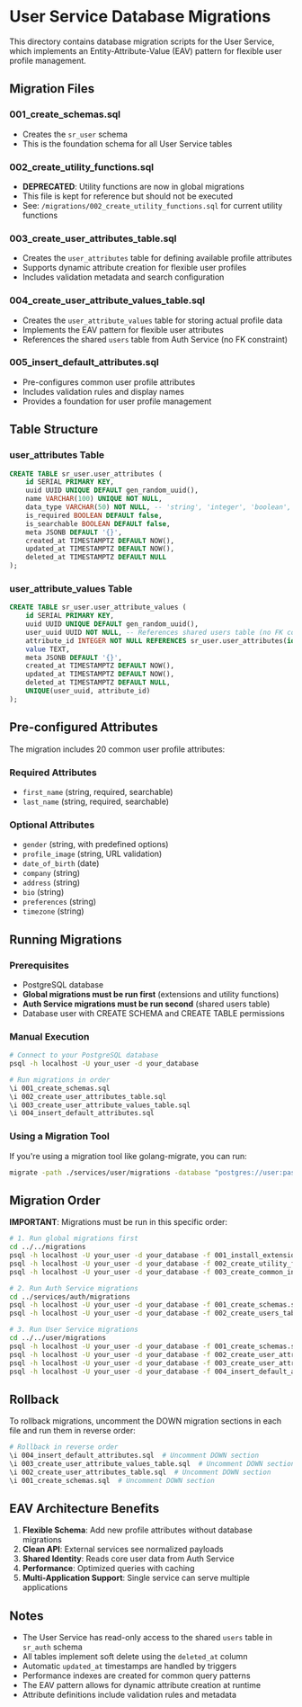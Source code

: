 # User Service Database Migrations

This directory contains database migration scripts for the User Service, which implements an Entity-Attribute-Value (EAV) pattern for flexible user profile management.

## Migration Files

### 001_create_schemas.sql
- Creates the `sr_user` schema
- This is the foundation schema for all User Service tables

### 002_create_utility_functions.sql
- **DEPRECATED**: Utility functions are now in global migrations
- This file is kept for reference but should not be executed
- See: `/migrations/002_create_utility_functions.sql` for current utility functions

### 003_create_user_attributes_table.sql
- Creates the `user_attributes` table for defining available profile attributes
- Supports dynamic attribute creation for flexible user profiles
- Includes validation metadata and search configuration

### 004_create_user_attribute_values_table.sql
- Creates the `user_attribute_values` table for storing actual profile data
- Implements the EAV pattern for flexible user attributes
- References the shared `users` table from Auth Service (no FK constraint)

### 005_insert_default_attributes.sql
- Pre-configures common user profile attributes
- Includes validation rules and display names
- Provides a foundation for user profile management

## Table Structure

### user_attributes Table
```sql
CREATE TABLE sr_user.user_attributes (
    id SERIAL PRIMARY KEY,
    uuid UUID UNIQUE DEFAULT gen_random_uuid(),
    name VARCHAR(100) UNIQUE NOT NULL,
    data_type VARCHAR(50) NOT NULL, -- 'string', 'integer', 'boolean', 'date'
    is_required BOOLEAN DEFAULT false,
    is_searchable BOOLEAN DEFAULT false,
    meta JSONB DEFAULT '{}',
    created_at TIMESTAMPTZ DEFAULT NOW(),
    updated_at TIMESTAMPTZ DEFAULT NOW(),
    deleted_at TIMESTAMPTZ DEFAULT NULL
);
```

### user_attribute_values Table
```sql
CREATE TABLE sr_user.user_attribute_values (
    id SERIAL PRIMARY KEY,
    uuid UUID UNIQUE DEFAULT gen_random_uuid(),
    user_uuid UUID NOT NULL, -- References shared users table (no FK constraint)
    attribute_id INTEGER NOT NULL REFERENCES sr_user.user_attributes(id) ON DELETE CASCADE,
    value TEXT,
    meta JSONB DEFAULT '{}',
    created_at TIMESTAMPTZ DEFAULT NOW(),
    updated_at TIMESTAMPTZ DEFAULT NOW(),
    deleted_at TIMESTAMPTZ DEFAULT NULL,
    UNIQUE(user_uuid, attribute_id)
);
```

## Pre-configured Attributes

The migration includes 20 common user profile attributes:

### Required Attributes
- `first_name` (string, required, searchable)
- `last_name` (string, required, searchable)

### Optional Attributes
- `gender` (string, with predefined options)
- `profile_image` (string, URL validation)
- `date_of_birth` (date)
- `company` (string)
- `address` (string)
- `bio` (string)
- `preferences` (string)
- `timezone` (string)

## Running Migrations

### Prerequisites
- PostgreSQL database
- **Global migrations must be run first** (extensions and utility functions)
- **Auth Service migrations must be run second** (shared users table)
- Database user with CREATE SCHEMA and CREATE TABLE permissions

### Manual Execution
```bash
# Connect to your PostgreSQL database
psql -h localhost -U your_user -d your_database

# Run migrations in order
\i 001_create_schemas.sql
\i 002_create_user_attributes_table.sql
\i 003_create_user_attribute_values_table.sql
\i 004_insert_default_attributes.sql
```

### Using a Migration Tool
If you're using a migration tool like golang-migrate, you can run:
```bash
migrate -path ./services/user/migrations -database "postgres://user:password@localhost/dbname?sslmode=disable" up
```

## Migration Order

**IMPORTANT**: Migrations must be run in this specific order:

```bash
# 1. Run global migrations first
cd ../../migrations
psql -h localhost -U your_user -d your_database -f 001_install_extensions.sql
psql -h localhost -U your_user -d your_database -f 002_create_utility_functions.sql
psql -h localhost -U your_user -d your_database -f 003_create_common_indexes.sql

# 2. Run Auth Service migrations
cd ../services/auth/migrations
psql -h localhost -U your_user -d your_database -f 001_create_schemas.sql
psql -h localhost -U your_user -d your_database -f 002_create_users_table.sql

# 3. Run User Service migrations
cd ../../user/migrations
psql -h localhost -U your_user -d your_database -f 001_create_schemas.sql
psql -h localhost -U your_user -d your_database -f 002_create_user_attributes_table.sql
psql -h localhost -U your_user -d your_database -f 003_create_user_attribute_values_table.sql
psql -h localhost -U your_user -d your_database -f 004_insert_default_attributes.sql
```

## Rollback
To rollback migrations, uncomment the DOWN migration sections in each file and run them in reverse order:
```bash
# Rollback in reverse order
\i 004_insert_default_attributes.sql  # Uncomment DOWN section
\i 003_create_user_attribute_values_table.sql  # Uncomment DOWN section
\i 002_create_user_attributes_table.sql  # Uncomment DOWN section
\i 001_create_schemas.sql  # Uncomment DOWN section
```

## EAV Architecture Benefits

1. **Flexible Schema**: Add new profile attributes without database migrations
2. **Clean API**: External services see normalized payloads
3. **Shared Identity**: Reads core user data from Auth Service
4. **Performance**: Optimized queries with caching
5. **Multi-Application Support**: Single service can serve multiple applications

## Notes

- The User Service has read-only access to the shared `users` table in `sr_auth` schema
- All tables implement soft delete using the `deleted_at` column
- Automatic `updated_at` timestamps are handled by triggers
- Performance indexes are created for common query patterns
- The EAV pattern allows for dynamic attribute creation at runtime
- Attribute definitions include validation rules and metadata
